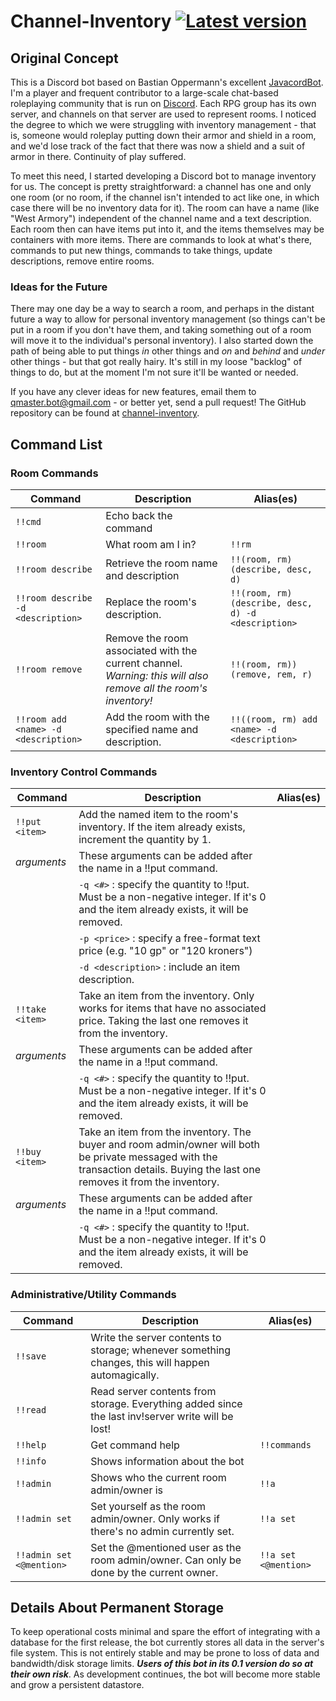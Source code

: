 # Channel-Inventory <a href="#"><img src="https://img.shields.io/badge/Version-0.1.0-brightgreen.svg" alt="Latest version"></a>

## Original Concept
This is a Discord bot based on Bastian Oppermann's excellent [JavacordBot](https://github.com/BtoBastian/JavacordBot).
I'm a player and frequent contributor to a large-scale chat-based roleplaying community that is run
on [Discord](https://discordapp.com/). Each RPG group has its own server, and channels on that server
are used to represent rooms.  I noticed the degree to which we were struggling with inventory
management - that is, someone would roleplay putting down their armor and shield in a room, and
we'd lose track of the fact that there was now a shield and a suit of armor in there.  Continuity
of play suffered.

To meet this need, I started developing a Discord bot to manage inventory for us.  The concept is
pretty straightforward: a channel has one and only one room (or no room, if the channel isn't 
intended to act like one, in which case there will be no inventory data for it).  The room can
have a name (like "West Armory") independent of the channel name and a text description.  Each room
then can have items put into it, and the items themselves may be containers with more items. There
are commands to look at what's there, commands to put new things, commands to take things, update
descriptions, remove entire rooms.

### Ideas for the Future
There may one day be a way to search a room, and perhaps in the distant future a way to allow for 
personal inventory management (so things can't be put in a room if you don't have them, and taking 
something out of a room will move it to the individual's personal inventory).  I also started down 
the path of being able to put things _in_ other things and _on_ and _behind_ and _under_ other 
things - but that got really hairy.  It's still in my loose "backlog" of things to do, but at the 
moment I'm not sure it'll be wanted or needed.

If you have any clever ideas for new features, email them to qmaster.bot@gmail.com - or better yet,
send a pull request!  The GitHub repository can be found at [channel-inventory](https://github.com/allenr98/channel-inventory).

## Command List

### Room Commands
| Command | Description | Alias(es) |
|---|---|---|
| `!!cmd` | Echo back the command |
| `!!room` | What room am I in? | `!!rm` |
| `!!room describe` | Retrieve the room name and description | `!!(room, rm) (describe, desc, d)` |
| `!!room describe -d <description>` | Replace the room's description. | `!!(room, rm) (describe, desc, d) -d <description>` |
| `!!room remove` | Remove the room associated with the current channel. *Warning: this will also remove all the room's inventory!* | `!!(room, rm)) (remove, rem, r)` |
| `!!room add <name> -d <description>` | Add the room with the specified name and description. | `!!((room, rm) add <name> -d <description>` |

### Inventory Control Commands
| Command | Description | Alias(es) |
|---|---|---|
| `!!put <item>` | Add the named item to the room's inventory. If the item already exists, increment the quantity by 1. | |
| _arguments_ | These arguments can be added after the <item> name in a !!put command. | |
| |   `-q <#>` : specify the quantity to !!put.  Must be a non-negative integer.  If it's 0 and the item already exists, it will be removed. | |
| |   `-p <price>` : specify a free-format text price (e.g. "10 gp" or "120 kroners") | |
| |   `-d <description>` : include an item description. | |
| `!!take <item>` | Take an item from the inventory. Only works for items that have no associated price. Taking the last one removes it from the inventory. | |
| _arguments_ | These arguments can be added after the <item> name in a !!put command. | |
| |   `-q <#>` : specify the quantity to !!put.  Must be a non-negative integer.  If it's 0 and the item already exists, it will be removed. | |
| `!!buy <item>` | Take an item from the inventory. The buyer and room admin/owner will both be private messaged with the transaction details. Buying the last one removes it from the inventory. | |
| _arguments_ | These arguments can be added after the <item> name in a !!put command. | |
| |   `-q <#>` : specify the quantity to !!put.  Must be a non-negative integer.  If it's 0 and the item already exists, it will be removed. | |

### Administrative/Utility Commands
| Command | Description | Alias(es) |
|---|---|---|
| `!!save` | Write the server contents to storage; whenever something changes, this will happen automagically. | |
| `!!read` | Read server contents from storage. Everything added since the last inv!server write will be lost! | |
| `!!help` | Get command help | `!!commands` |
| `!!info` | Shows information about the bot | |
| `!!admin` | Shows who the current room admin/owner is | `!!a` |
| `!!admin set` | Set yourself as the room admin/owner.  Only works if there's no admin currently set. | `!!a set` |
| `!!admin set <@mention>` | Set the @mentioned user as the room admin/owner.  Can only be done by the current owner. | `!!a set <@mention>` |

## Details About Permanent Storage
To keep operational costs minimal and spare the effort of integrating with a database for the first release, the bot
currently stores all data in the server's file system.  This is not entirely stable and may be prone to loss of data
and bandwidth/disk storage limits. ***Users of this bot in its 0.1 version do so at their own risk***. As development
continues, the bot will become more stable and grow a persistent datastore.
